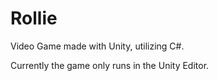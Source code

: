 # Rollie

Video Game made with Unity, utilizing C#.

Currently the game only runs in the Unity Editor.
